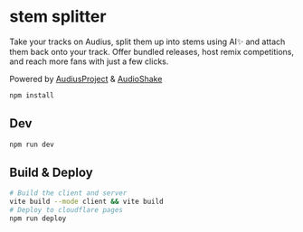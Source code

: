 # stem splitter

Take your tracks on Audius, split them up into stems using AI✨ and attach them back onto your track. Offer bundled releases, host remix competitions, and reach more fans with just a few clicks.

Powered by [AudiusProject](https://github.com/AudiusProject) & [AudioShake](https://github.com/audioshake)

```bash
npm install
```

## Dev

```bash
npm run dev
```

## Build & Deploy

```bash
# Build the client and server
vite build --mode client && vite build
# Deploy to cloudflare pages
npm run deploy
```
